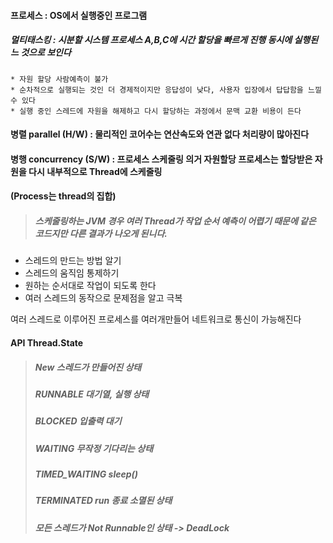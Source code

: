 
#### 프로세스 : OS에서 실행중인 프로그램
##### 멀티태스킹 : 시분할 시스템 프로세스  A,B,C에 시간 할당을 빠르게 진행 동시에 실행된느 것으로 보인다
    * 자원 할당 사람예측이 불가  
    * 순차적으로 실행되는 것인 더 경제적이지만 응답성이 낮다, 사용자 입장에서 답답함을 느낄 수 있다  
    * 실행 중인 스레드에 자원을 해제하고 다시 할당하는 과정에서 문맥 교환 비용이 든다
#### 병렬 parallel (H/W) : 물리적인 코어수는 연산속도와 연관 없다 처리량이 많아진다
#### 병행 concurrency (S/W) : 프로세스 스케줄링 의거 자원할당 프로세스는 할당받은 자원을 다시 내부적으로 **Thread**에 스케줄링
#### (Process는 thread의 집합)
> ##### 스케줄링하는 JVM 경우 여러 Thread가 작업 순서 예측이 어렵기 때문에 같은 코드지만 다른 결과가 나오게 된니다.

* 스레드의 만드는 방법 알기
* 스레드의 움직임 통제하기
* 원하는 순서대로 작업이 되도록 한다
* 여러 스레드의 동작으로 문제점을 알고 극복

여러 스레드로 이루어진 프로세스를 여러개만들어 네트워크로 통신이 가능해진다
#### API Thread.State
> ##### New 스레드가 만들어진 상태  
> ##### RUNNABLE 대기열, 실행 상태  
> ##### BLOCKED 입출력 대기  
> ##### WAITING 무작정 기다리는 상태  
> ##### TIMED_WAITING sleep()  
> ##### TERMINATED run 종료 소멸된 상태
> ##### 모든 스레드가 Not Runnable인 상태 -> DeadLock
